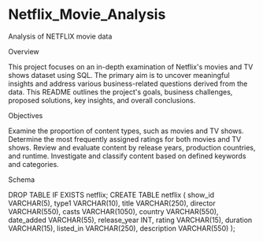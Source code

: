 # Netflix_Movie_Analysis
Analysis of NETFLIX movie data

Overview

This project focuses on an in-depth examination of Netflix's movies and TV shows dataset using SQL. The primary aim is to uncover meaningful insights and address various business-related questions derived from the data. This README outlines the project's goals, business challenges, proposed solutions, key insights, and overall conclusions.

Objectives

Examine the proportion of content types, such as movies and TV shows.
Determine the most frequently assigned ratings for both movies and TV shows.
Review and evaluate content by release years, production countries, and runtime.
Investigate and classify content based on defined keywords and categories.

Schema

DROP TABLE IF EXISTS netflix;
CREATE TABLE netflix
(
    show_id      VARCHAR(5),
    type1         VARCHAR(10),
    title        VARCHAR(250),
    director     VARCHAR(550),
    casts        VARCHAR(1050),
    country      VARCHAR(550),
    date_added   VARCHAR(55),
    release_year INT,
    rating       VARCHAR(15),
    duration     VARCHAR(15),
    listed_in    VARCHAR(250),
    description  VARCHAR(550)
);
